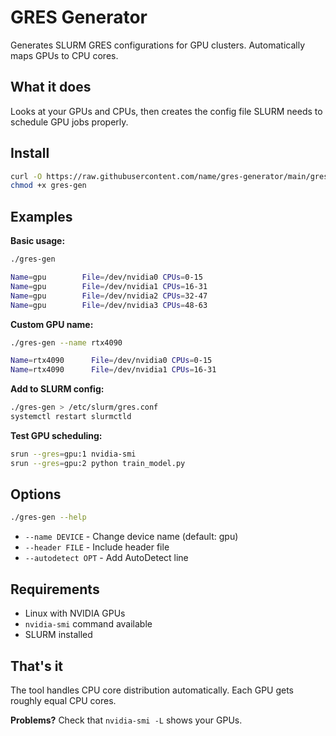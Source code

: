 # GRES Generator

Generates SLURM GRES configurations for GPU clusters. Automatically maps GPUs to CPU cores.

## What it does

Looks at your GPUs and CPUs, then creates the config file SLURM needs to schedule GPU jobs properly.

## Install

```bash
curl -O https://raw.githubusercontent.com/name/gres-generator/main/gres-gen
chmod +x gres-gen
```

## Examples

**Basic usage:**

```bash
./gres-gen
```

```bash
Name=gpu        File=/dev/nvidia0 CPUs=0-15
Name=gpu        File=/dev/nvidia1 CPUs=16-31
Name=gpu        File=/dev/nvidia2 CPUs=32-47
Name=gpu        File=/dev/nvidia3 CPUs=48-63
```

**Custom GPU name:**

```bash
./gres-gen --name rtx4090
```

```bash
Name=rtx4090      File=/dev/nvidia0 CPUs=0-15
Name=rtx4090      File=/dev/nvidia1 CPUs=16-31
```

**Add to SLURM config:**

```bash
./gres-gen > /etc/slurm/gres.conf
systemctl restart slurmctld
```

**Test GPU scheduling:**

```bash
srun --gres=gpu:1 nvidia-smi
srun --gres=gpu:2 python train_model.py
```

## Options

```bash
./gres-gen --help
```

- `--name DEVICE` - Change device name (default: gpu)
- `--header FILE` - Include header file
- `--autodetect OPT` - Add AutoDetect line

## Requirements

- Linux with NVIDIA GPUs
- `nvidia-smi` command available
- SLURM installed

## That's it

The tool handles CPU core distribution automatically. Each GPU gets roughly equal CPU cores.

**Problems?** Check that `nvidia-smi -L` shows your GPUs.
